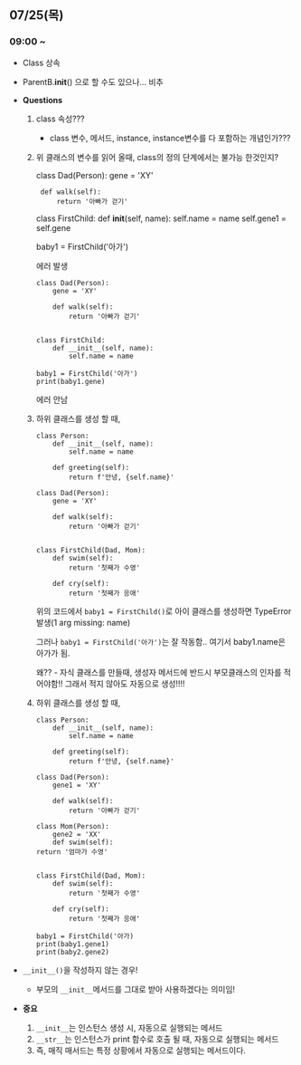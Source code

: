 ## 07/25(목)

### 09:00 ~ 
- Class 상속

- ParentB.__init__() 으로 할 수도 있으나... 비추

- **Questions** 

    1. class 속성???    

        - class 변수, 메서드, instance, instance변수를 다 포함하는 개념인가???

    2. 위 클래스의 변수를 읽어 올때, class의 정의 단계에서는 불가능 한것인지?
        
        class Dad(Person):
            gene = 'XY'

            def walk(self):
                return '아빠가 걷기'

        class FirstChild:
            def __init__(self, name):
                self.name = name
                self.gene1 = self.gene

        baby1 = FirstChild('아가')
        
        에러 발생

        ```
        class Dad(Person):
            gene = 'XY'

            def walk(self):
                return '아빠가 걷기'


        class FirstChild:
            def __init__(self, name):
                self.name = name

        baby1 = FirstChild('아가')
        print(baby1.gene) 
        ```
        에러 안남

    3. 하위 클래스를 생성 할 때, 
        ```
        class Person:
            def __init__(self, name):
                self.name = name

            def greeting(self):
                return f'안녕, {self.name}'

        class Dad(Person):
            gene = 'XY'

            def walk(self):
                return '아빠가 걷기'


        class FirstChild(Dad, Mom):
            def swim(self):
                return '첫째가 수영'

            def cry(self):
                return '첫째가 응애'
        ```
        
        위의 코드에서 
        `baby1 = FirstChild()`로 아이 클래스를 생성하면 TypeError발생(1 arg missing: name)

        그러나
        `baby1 = FirstChild('아가')`는 잘 작동함.. 여기서 baby1.name은 아가가 됨.
        
        왜?? - 자식 클래스를 만들때, 생성자 메서드에 반드시 부모클래스의 인자를 적어야함!! 그래서 적지 않아도 자동으로 생성!!!!

    4. 하위 클래스를 생성 할 때, 
        ```
        class Person:
            def __init__(self, name):
                self.name = name

            def greeting(self):
                return f'안녕, {self.name}'

        class Dad(Person):
            gene1 = 'XY'

            def walk(self):
                return '아빠가 걷기'

        class Mom(Person):
            gene2 = 'XX'
            def swim(self):
        return '엄마가 수영'


        class FirstChild(Dad, Mom):
            def swim(self):
                return '첫째가 수영'

            def cry(self):
                return '첫째가 응애'
        
        baby1 = FirstChild('아가)
        print(baby1.gene1)
        print(baby2.gene2)
        ```

- `__init__()`을 작성하지 않는 경우!
    - 부모의 `__init__`메서드를 그대로 받아 사용하겠다는 의미임!



- **중요**
    1. `__init__`는 인스턴스 생성 시, 자동으로 실행되는 메서드
    2. `__str__`는 인스턴스가 print 함수로 호출 될 때, 자동으로 실행되는 메서드
    3. 즉, 매직 매서드는 특정 상황에서 자동으로 실행되는 메서드이다.